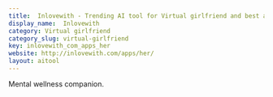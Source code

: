 ```yaml
---
title:  Inlovewith - Trending AI tool for Virtual girlfriend and best alternatives
display_name:  Inlovewith
category: Virtual girlfriend
category_slug: virtual-girlfriend
key: inlovewith_com_apps_her
website: http://inlovewith.com/apps/her/
layout: aitool
---
```


Mental wellness companion.
